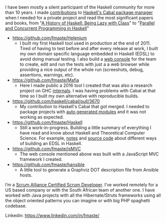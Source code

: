 I have been mostly a silent participant of the Haskell community for more than 10 years. I made [contributions](https://github.com/haskell/cabal/pull/3670) to [Haskell's Cabal package manager](https://www.haskell.org/cabal/) when I needed for a private project and read the most significant papers and books, from "[A History of Haskell: Being Lazy with Class](https://www.microsoft.com/en-us/research/wp-content/uploads/2016/07/history.pdf)" to "[Parallel and Concurrent Programming in Haskell](https://simonmar.github.io/pages/pcph.html)"

- https://github.com/fmaste/Helenium
  - I built my first Haskell tool used in production at the end of 2011.
    Tired of having to test before and after every release at work, I built my own domain specific language embedded in Haskell (EDSL) to avoid doing manual testing.
    I also build a [web console](https://github.com/fmaste/HeleniumConsole) for the team to create, edit and run the tests with just a a web browser while providing a nice output of the whole run (screeshots, debug, assertions, warnings, etc).
- https://github.com/fmaste/Mafia
  - Here I made public a 2016 tool I created that was also a research project on GHC [internals](https://github.com/fmaste/Mafia/blob/master/docs/Executable.md).
    I was having problems with Cabal at that time so I built my own alternative with reproducible builds.
- https://github.com/haskell/cabal/pull/3670
  - My contribution to Haskell's Cabal that got merged. I needed to package projects with [auto generated modules](https://cabal.readthedocs.io/en/3.4/cabal-package.html#autogenerated-modules-and-includes) and it was not working as expected.
- https://github.com/fmaste/Haskell
  - Still a work-in-progress. Building a little summary of everything I have read and know about Haskell and Theoretical Computer Science.
    For example, [notes](https://github.com/fmaste/Haskell/blob/master/doc/EDSL.md) and [source code](https://github.com/fmaste/Haskell/blob/master/src/EDSL.hs) about different ways of building an EDSL in Haskell.
- https://github.com/fmaste/jsMVC
  - The web console mentioned above was built with a JavaScript MVC framework I created.
- https://github.com/fmaste/hansible
  - A little tool to generate a Graphviz DOT description file from Ansible hosts.

I’m a [Scrum Alliance Certified Scrum Developer](https://www.scrumalliance.org/get-certified/developer-track/certified-scrum-developer). I’ve worked remotely for a US based company or with the South African team of another one. I have worked with Java projects with all the Hibernate/Struts frameworks using all the object oriented patterns you can imagine or with big PHP spaghetti codebase.

Linkedin: https://www.linkedin.com/in/fmaste/
